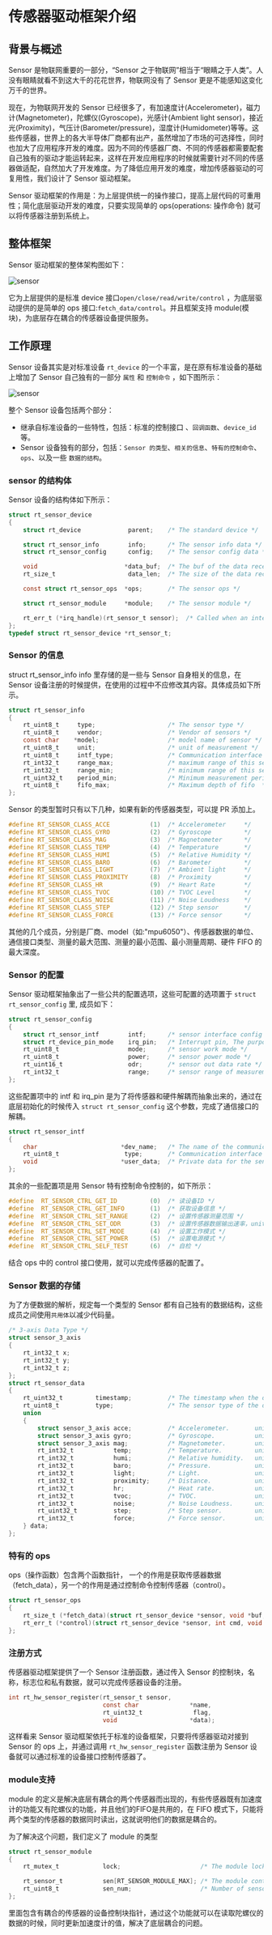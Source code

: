 # 传感器驱动框架介绍

## 背景与概述

Sensor 是物联网重要的一部分，“Sensor 之于物联网”相当于“眼睛之于人类”。人没有眼睛就看不到这大千的花花世界，物联网没有了 Sensor 更是不能感知这变化万千的世界。

现在，为物联网开发的 Sensor 已经很多了，有加速度计(Accelerometer)，磁力计(Magnetometer)，陀螺仪(Gyroscope)，光感计(Ambient light sensor)，接近光(Proximity)，气压计(Barometer/pressure)，湿度计(Humidometer)等等。这些传感器，世界上的各大半导体厂商都有出产，虽然增加了市场的可选择性，同时也加大了应用程序开发的难度。因为不同的传感器厂商、不同的传感器都需要配套自己独有的驱动才能运转起来，这样在开发应用程序的时候就需要针对不同的传感器做适配，自然加大了开发难度。为了降低应用开发的难度，增加传感器驱动的可复用性，我们设计了 Sensor 驱动框架。

Sensor 驱动框架的作用是：为上层提供统一的操作接口，提高上层代码的可重用性；简化底层驱动开发的难度，只要实现简单的 ops(operations: 操作命令) 就可以将传感器注册到系统上。

## 整体框架

Sensor 驱动框架的整体架构图如下：

![sensor](figures/sensor1.png)

它为上层提供的是标准 device 接口`open/close/read/write/control` ，为底层驱动提供的是简单的 ops 接口:`fetch_data/control`。并且框架支持 module(模块)，为底层存在耦合的传感器设备提供服务。

## 工作原理

Sensor 设备其实是对标准设备 `rt_device` 的一个丰富，是在原有标准设备的基础上增加了 Sensor 自己独有的一部分 `属性` 和 `控制命令` ，如下图所示：

![sensor](figures/sensor.png)

整个 Sensor 设备包括两个部分：

- 继承自标准设备的一些特性，包括：标准的控制接口 、`回调函数`、`device_id` 等。
- Sensor 设备独有的部分，包括：`Sensor 的类型`、`相关的信息`、`特有的控制命令`、`ops`、以及一些 `数据的结构`。

### sensor 的结构体

Sensor 设备的结构体如下所示：

```c
struct rt_sensor_device
{
    struct rt_device             parent;    /* The standard device */

    struct rt_sensor_info        info;      /* The sensor info data */
    struct rt_sensor_config      config;    /* The sensor config data */

    void                        *data_buf;  /* The buf of the data received */
    rt_size_t                    data_len;  /* The size of the data received */

    const struct rt_sensor_ops  *ops;       /* The sensor ops */

    struct rt_sensor_module     *module;    /* The sensor module */

    rt_err_t (*irq_handle)(rt_sensor_t sensor);  /* Called when an interrupt is generated, registered by the driver */
};
typedef struct rt_sensor_device *rt_sensor_t;
```

### Sensor 的信息

struct rt_sensor_info info 里存储的是一些与 Sensor 自身相关的信息，在 Sensor 设备注册的时候提供，在使用的过程中不应修改其内容。具体成员如下所示。

```c
struct rt_sensor_info
{
    rt_uint8_t     type;                    /* The sensor type */
    rt_uint8_t     vendor;                  /* Vendor of sensors */
    const char    *model;                   /* model name of sensor */
    rt_uint8_t     unit;                    /* unit of measurement */
    rt_uint8_t     intf_type;               /* Communication interface type */
    rt_int32_t     range_max;               /* maximum range of this sensor's value. unit is 'unit' */
    rt_int32_t     range_min;               /* minimum range of this sensor's value. unit is 'unit' */
    rt_uint32_t    period_min;              /* Minimum measurement period,unit:ms. zero = not a constant rate */
    rt_uint8_t     fifo_max;                /* Maximum depth of fifo  */
};
```

Sensor 的类型暂时只有以下几种，如果有新的传感器类型，可以提 PR 添加上。

```c
#define RT_SENSOR_CLASS_ACCE           (1)  /* Accelerometer     */
#define RT_SENSOR_CLASS_GYRO           (2)  /* Gyroscope         */
#define RT_SENSOR_CLASS_MAG            (3)  /* Magnetometer      */
#define RT_SENSOR_CLASS_TEMP           (4)  /* Temperature       */
#define RT_SENSOR_CLASS_HUMI           (5)  /* Relative Humidity */
#define RT_SENSOR_CLASS_BARO           (6)  /* Barometer         */
#define RT_SENSOR_CLASS_LIGHT          (7)  /* Ambient light     */
#define RT_SENSOR_CLASS_PROXIMITY      (8)  /* Proximity         */
#define RT_SENSOR_CLASS_HR             (9)  /* Heart Rate        */
#define RT_SENSOR_CLASS_TVOC           (10) /* TVOC Level        */
#define RT_SENSOR_CLASS_NOISE          (11) /* Noise Loudness    */
#define RT_SENSOR_CLASS_STEP           (12) /* Step sensor       */
#define RT_SENSOR_CLASS_FORCE          (13) /* Force sensor      */
```
其他的几个成员，分别是厂商、model（如:"mpu6050"）、传感器数据的单位、通信接口类型、测量的最大范围、测量的最小范围、最小测量周期、硬件 FIFO 的最大深度。

### Sensor 的配置

Sensor 驱动框架抽象出了一些公共的配置选项，这些可配置的选项置于 `struct rt_sensor_config` 里, 成员如下：

```c
struct rt_sensor_config
{
    struct rt_sensor_intf        intf;      /* sensor interface config */
    struct rt_device_pin_mode    irq_pin;   /* Interrupt pin, The purpose of this pin is to notification read data */
    rt_uint8_t                   mode;      /* sensor work mode */
    rt_uint8_t                   power;     /* sensor power mode */
    rt_uint16_t                  odr;       /* sensor out data rate */
    rt_int32_t                   range;     /* sensor range of measurement */
};
```
这些配置项中的 intf 和 irq_pin 是为了将传感器和硬件解耦而抽象出来的，通过在底层初始化的时候传入 `struct rt_sensor_config` 这个参数，完成了通信接口的解耦。

```c
struct rt_sensor_intf
{
    char                       *dev_name;   /* The name of the communication device */
    rt_uint8_t                  type;       /* Communication interface type */
    void                       *user_data;  /* Private data for the sensor. ex. i2c addr,spi cs,control I/O */
};
```
其余的一些配置项是用 Sensor 特有控制命令控制的，如下所示：

```c
#define  RT_SENSOR_CTRL_GET_ID         (0)  /* 读设备ID */
#define  RT_SENSOR_CTRL_GET_INFO       (1)  /* 获取设备信息 */
#define  RT_SENSOR_CTRL_SET_RANGE      (2)  /* 设置传感器测量范围 */
#define  RT_SENSOR_CTRL_SET_ODR        (3)  /* 设置传感器数据输出速率，unit is HZ */
#define  RT_SENSOR_CTRL_SET_MODE       (4)  /* 设置工作模式 */
#define  RT_SENSOR_CTRL_SET_POWER      (5)  /* 设置电源模式 */
#define  RT_SENSOR_CTRL_SELF_TEST      (6)  /* 自检 */
```
结合 ops 中的 control 接口使用，就可以完成传感器的配置了。

### Sensor 数据的存储

为了方便数据的解析，规定每一个类型的 Sensor 都有自己独有的数据结构，这些成员之间使用`共用体`以减少代码量。

```c
/* 3-axis Data Type */
struct sensor_3_axis
{
    rt_int32_t x;
    rt_int32_t y;
    rt_int32_t z;
};
struct rt_sensor_data
{
    rt_uint32_t         timestamp;          /* The timestamp when the data was received */
    rt_uint8_t          type;               /* The sensor type of the data */
    union
    {
        struct sensor_3_axis acce;          /* Accelerometer.       unit: mG          */
        struct sensor_3_axis gyro;          /* Gyroscope.           unit: mdps        */
        struct sensor_3_axis mag;           /* Magnetometer.        unit: mGauss      */
        rt_int32_t           temp;          /* Temperature.         unit: dCelsius    */
        rt_int32_t           humi;          /* Relative humidity.   unit: permillage  */
        rt_int32_t           baro;          /* Pressure.            unit: pascal (Pa) */
        rt_int32_t           light;         /* Light.               unit: lux         */
        rt_int32_t           proximity;     /* Distance.            unit: centimeters */
        rt_int32_t           hr;            /* Heat rate.           unit: HZ          */
        rt_int32_t           tvoc;          /* TVOC.                unit: permillage  */
        rt_int32_t           noise;         /* Noise Loudness.      unit: HZ          */
        rt_uint32_t          step;          /* Step sensor.         unit: 1           */
        rt_int32_t           force;         /* Force sensor.        unit: mN          */
    } data;
};
```

### 特有的 ops

ops（操作函数）包含两个函数指针， 一个的作用是获取传感器数据（fetch_data），另一个的作用是通过控制命令控制传感器（control）。

```c
struct rt_sensor_ops
{
    rt_size_t (*fetch_data)(struct rt_sensor_device *sensor, void *buf, rt_size_t len);
    rt_err_t (*control)(struct rt_sensor_device *sensor, int cmd, void *arg);
};
```

### 注册方式

传感器驱动框架提供了一个 Sensor 注册函数，通过传入 Sensor 的控制块，名称，标志位和私有数据，就可以完成传感器设备的注册。

```c
int rt_hw_sensor_register(rt_sensor_t sensor,
                          const char              *name,
                          rt_uint32_t              flag,
                          void                    *data);
```

这样看来 Sensor 驱动框架依托于标准的设备框架，只要将传感器驱动对接到 Sensor 的 ops 上，并通过调用 `rt_hw_sensor_register` 函数注册为 Sensor 设备就可以通过标准的设备接口控制传感器了。

### module支持

module 的定义是解决底层有耦合的两个传感器而出现的，有些传感器既有加速度计的功能又有陀螺仪的功能，并且他们的FIFO是共用的，在 FIFO 模式下，只能将两个类型的传感器的数据同时读出，这就说明他们的数据是耦合的。

为了解决这个问题，我们定义了 module 的类型

```c
struct rt_sensor_module
{
    rt_mutex_t            lock;                      /* The module lock */

    rt_sensor_t           sen[RT_SENSOR_MODULE_MAX]; /* The module contains a list of sensors */
    rt_uint8_t            sen_num;                   /* Number of sensors contained in the module */
};
```
里面包含有耦合的传感器的设备控制块指针，通过这个功能就可以在读取陀螺仪的数据的时候，同时更新加速度计的值，解决了底层耦合的问题。
